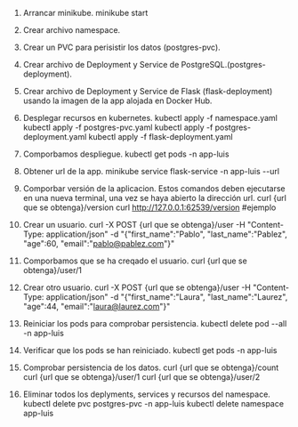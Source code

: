 
1. Arrancar minikube.
    minikube start


2. Crear archivo namespace.



3. Crear un PVC para perisistir los datos (postgres-pvc).



4. Crear archivo de Deployment y Service de PostgreSQL.(postgres-deployment).



5. Crear archivo de Deployment y Service de Flask (flask-deployment) usando la imagen de la app alojada en Docker Hub.

    


6. Desplegar recursos en kubernetes.
    kubectl apply -f namespace.yaml
    kubectl apply -f postgres-pvc.yaml
    kubectl apply -f postgres-deployment.yaml
    kubectl apply -f flask-deployment.yaml



7. Comporbamos despliegue.
    kubectl get pods -n app-luis



8. Obtener url de la app.
    minikube service flask-service -n app-luis --url



9. Comporbar versión de la aplicacion. Estos comandos deben ejecutarse en una nueva terminal, una vez se haya abierto la dirección url.
    curl {url que se obtenga}/version
    curl http://127.0.0.1:62539/version #ejemplo


10. Crear un usuario.
        curl -X POST {url que se obtenga}/user -H "Content-Type: application/json" -d "{\"first_name\":\"Pablo\", \"last_name\":\"Pablez\", \"age\":60, \"email\":\"pablo@pablez.com\"}"


11. Comporbamos que se ha creqado el usuario.
    curl {url que se obtenga}/user/1



12. Crear otro usuario.
        curl -X POST {url que se obtenga}/user -H "Content-Type: application/json" -d "{\"first_name\":\"Laura\", \"last_name\":\"Laurez\", \"age\":44, \"email\":\"laura@laurez.com\"}"


13. Reiniciar los pods para comprobar persistencia.
    kubectl delete pod --all -n app-luis


14. Verificar que los pods se han reiniciado.
    kubectl get pods -n app-luis


15. Comprobar persistencia de los datos.
    curl {url que se obtenga}/count
    curl {url que se obtenga}/user/1
    curl {url que se obtenga}/user/2


16. Eliminar todos los deplyments, services y recursos del namespace.
    kubectl delete pvc postgres-pvc -n app-luis
    kubectl delete namespace app-luis





